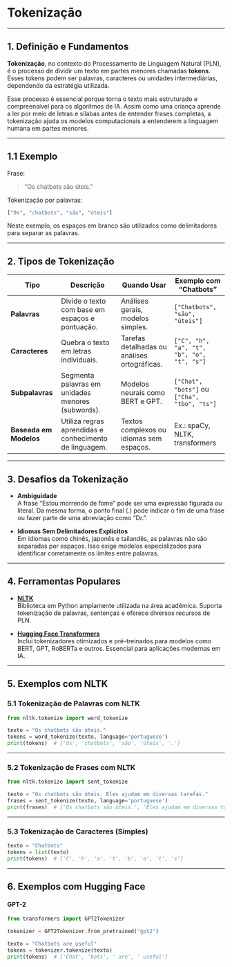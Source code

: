 # Tokenização

---
## 1. Definição e Fundamentos

**Tokenização**, no contexto do Processamento de Linguagem Natural (PLN), é o processo de dividir um texto em partes menores chamadas **tokens**. Esses tokens podem ser palavras, caracteres ou unidades intermediárias, dependendo da estratégia utilizada.

Esse processo é essencial porque torna o texto mais estruturado e compreensível para os algoritmos de IA. Assim como uma criança aprende a ler por meio de letras e sílabas antes de entender frases completas, a tokenização ajuda os modelos computacionais a entenderem a linguagem humana em partes menores.

---
## 1.1 Exemplo

Frase:

> "Os chatbots são úteis."

Tokenização por palavras:

```python
["Os", "chatbots", "são", "úteis"]
```

Neste exemplo, os espaços em branco são utilizados como delimitadores para separar as palavras.

---
## 2. Tipos de Tokenização

| Tipo                   | Descrição                                              | Quando Usar                                  | Exemplo com “Chatbots”                       |
| ---------------------- | ------------------------------------------------------ | -------------------------------------------- | -------------------------------------------- |
| **Palavras**           | Divide o texto com base em espaços e pontuação.        | Análises gerais, modelos simples.            | `["Chatbots", "são", "úteis"]`               |
| **Caracteres**         | Quebra o texto em letras individuais.                  | Tarefas detalhadas ou análises ortográficas. | `["C", "h", "a", "t", "b", "o", "t", "s"]`   |
| **Subpalavras**        | Segmenta palavras em unidades menores (subwords).      | Modelos neurais como BERT e GPT.             | `["Chat", "bots"]` ou `["Cha", "tbo", "ts"]` |
| **Baseada em Modelos** | Utiliza regras aprendidas e conhecimento de linguagem. | Textos complexos ou idiomas sem espaços.     | Ex.: spaCy, NLTK, transformers               |

---
## 3. Desafios da Tokenização

- **Ambiguidade**<br>
   A frase “Estou morrendo de fome” pode ser uma expressão figurada ou literal.
   Da mesma forma, o ponto final (.) pode indicar o fim de uma frase ou fazer parte de uma abreviação como “Dr.”.

- **Idiomas Sem Delimitadores Explícitos**<br>
   Em idiomas como chinês, japonês e tailandês, as palavras não são separadas por espaços.
   Isso exige modelos especializados para identificar corretamente os limites entre palavras.


---
## 4. Ferramentas Populares

* **[NLTK](https://www.nltk.org/)**<br>
  Biblioteca em Python amplamente utilizada na área acadêmica. Suporta tokenização de palavras, sentenças e oferece diversos recursos de PLN.

* **[Hugging Face Transformers](https://huggingface.co/transformers/)**<br>
  Inclui tokenizadores otimizados e pré-treinados para modelos como BERT, GPT, RoBERTa e outros. Essencial para aplicações modernas em IA.


---
## 5. Exemplos com NLTK

### 5.1 Tokenização de Palavras com NLTK

```python
from nltk.tokenize import word_tokenize

texto = "Os chatbots são úteis."
tokens = word_tokenize(texto, language='portuguese')
print(tokens)  # ['Os', 'chatbots', 'são', 'úteis', '.']
```

---
### 5.2 Tokenização de Frases com NLTK

```python
from nltk.tokenize import sent_tokenize

texto = "Os chatbots são úteis. Eles ajudam em diversas tarefas."
frases = sent_tokenize(texto, language='portuguese')
print(frases)  # ['Os chatbots são úteis.', 'Eles ajudam em diversas tarefas.']
```

---
### 5.3 Tokenização de Caracteres (Simples)

```python
texto = "Chatbots"
tokens = list(texto)
print(tokens)  # ['C', 'h', 'a', 't', 'b', 'o', 't', 's']
```

---
## 6. Exemplos com Hugging Face

#### GPT-2
```python
from transformers import GPT2Tokenizer

tokenizer = GPT2Tokenizer.from_pretrained("gpt2")

texto = "Chatbots are useful"
tokens = tokenizer.tokenize(texto)
print(tokens)  # ['Chat', 'bots', ' are', ' useful']

```


